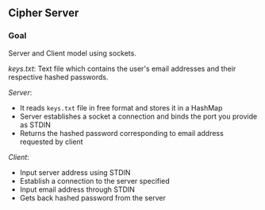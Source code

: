 ## Cipher Server

### Goal

Server and Client model using sockets.

*keys.txt*: Text file which contains the user's email addresses and their respective hashed passwords.

*Server*:
- It reads `keys.txt` file in free format and stores it in a HashMap
- Server establishes a socket a connection and binds the port you provide as STDIN
- Returns the hashed password corresponding to email address requested by client

*Client*:
- Input server address using STDIN
- Establish a connection to the server specified
- Input email address through STDIN
- Gets back hashed password from the server
